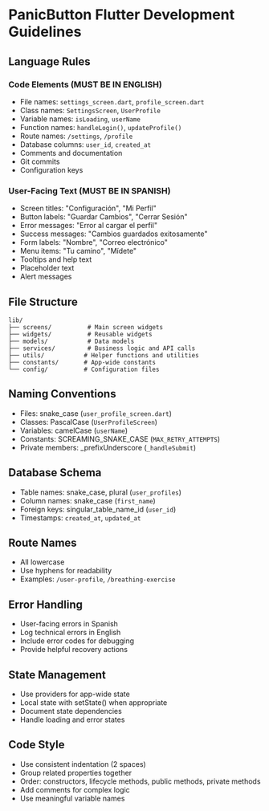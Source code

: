 # PanicButton Flutter Development Guidelines

## Language Rules

### Code Elements (MUST BE IN ENGLISH)
- File names: `settings_screen.dart`, `profile_screen.dart`
- Class names: `SettingsScreen`, `UserProfile`
- Variable names: `isLoading`, `userName`
- Function names: `handleLogin()`, `updateProfile()`
- Route names: `/settings`, `/profile`
- Database columns: `user_id`, `created_at`
- Comments and documentation
- Git commits
- Configuration keys

### User-Facing Text (MUST BE IN SPANISH)
- Screen titles: "Configuración", "Mi Perfil"
- Button labels: "Guardar Cambios", "Cerrar Sesión"
- Error messages: "Error al cargar el perfil"
- Success messages: "Cambios guardados exitosamente"
- Form labels: "Nombre", "Correo electrónico"
- Menu items: "Tu camino", "Mídete"
- Tooltips and help text
- Placeholder text
- Alert messages

## File Structure
```
lib/
├── screens/          # Main screen widgets
├── widgets/          # Reusable widgets
├── models/           # Data models
├── services/         # Business logic and API calls
├── utils/           # Helper functions and utilities
├── constants/       # App-wide constants
└── config/          # Configuration files
```

## Naming Conventions
- Files: snake_case (`user_profile_screen.dart`)
- Classes: PascalCase (`UserProfileScreen`)
- Variables: camelCase (`userName`)
- Constants: SCREAMING_SNAKE_CASE (`MAX_RETRY_ATTEMPTS`)
- Private members: _prefixUnderscore (`_handleSubmit`)

## Database Schema
- Table names: snake_case, plural (`user_profiles`)
- Column names: snake_case (`first_name`)
- Foreign keys: singular_table_name_id (`user_id`)
- Timestamps: `created_at`, `updated_at`

## Route Names
- All lowercase
- Use hyphens for readability
- Examples: `/user-profile`, `/breathing-exercise`

## Error Handling
- User-facing errors in Spanish
- Log technical errors in English
- Include error codes for debugging
- Provide helpful recovery actions

## State Management
- Use providers for app-wide state
- Local state with setState() when appropriate
- Document state dependencies
- Handle loading and error states

## Code Style
- Use consistent indentation (2 spaces)
- Group related properties together
- Order: constructors, lifecycle methods, public methods, private methods
- Add comments for complex logic
- Use meaningful variable names 